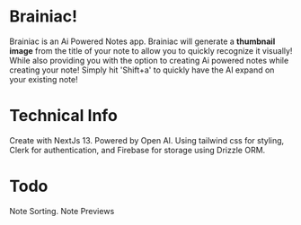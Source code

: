 # Brainiac!

Brainiac is an Ai Powered Notes app. Brainiac will generate a **thumbnail image** from the title of your note to allow you to quickly recognize it visually! While also providing you with the option to creating Ai powered notes while creating your note! Simply hit 'Shift+a' to quickly have the AI expand on your existing note! 

# Technical Info

Create with NextJs 13. Powered by Open AI. Using tailwind css for styling, Clerk for authentication, and Firebase for storage using Drizzle ORM.

# Todo

Note Sorting. Note Previews
